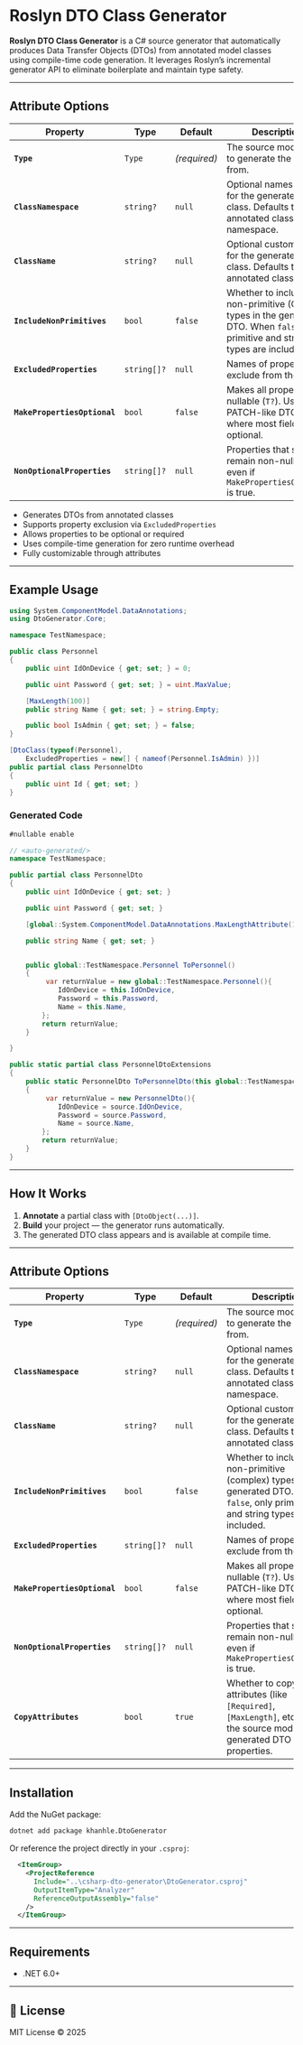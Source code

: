 # Roslyn DTO Class Generator

**Roslyn DTO Class Generator** is a C# source generator that automatically produces Data Transfer Objects (DTOs) from annotated model classes using compile-time code generation. It leverages Roslyn’s incremental generator API to eliminate boilerplate and maintain type safety.

---

## Attribute Options

| Property                     | Type        | Default      | Description                                                                                                                        |
| ---------------------------- | ----------- | ------------ | ---------------------------------------------------------------------------------------------------------------------------------- |
| **`Type`**                   | `Type`      | *(required)* | The source model class to generate the DTO from.                                                                                   |
| **`ClassNamespace`**         | `string?`   | `null`       | Optional namespace for the generated DTO class. Defaults to the annotated class’s namespace.                                       |
| **`ClassName`**              | `string?`   | `null`       | Optional custom name for the generated DTO class. Defaults to the annotated class name.                                            |
| **`IncludeNonPrimitives`**   | `bool`      | `false`      | Whether to include non-primitive (Object) types in the generated DTO. When `false`, only primitive and string types are included. |
| **`ExcludedProperties`**     | `string[]?` | `null`       | Names of properties to exclude from the DTO.                                                                                       |
| **`MakePropertiesOptional`** | `bool`      | `false`      | Makes all properties nullable (`T?`). Useful for PATCH-like DTOs where most fields are optional.                                   |
| **`NonOptionalProperties`**  | `string[]?` | `null`       | Properties that should remain non-nullable, even if `MakePropertiesOptional` is true.                                              |
- Generates DTOs from annotated classes  
- Supports property exclusion via `ExcludedProperties`  
- Allows properties to be optional or required  
- Uses compile-time generation for zero runtime overhead  
- Fully customizable through attributes  

---

## Example Usage

```csharp
using System.ComponentModel.DataAnnotations;
using DtoGenerator.Core;

namespace TestNamespace;

public class Personnel
{
    public uint IdOnDevice { get; set; } = 0;

    public uint Password { get; set; } = uint.MaxValue;

    [MaxLength(100)]
    public string Name { get; set; } = string.Empty;

    public bool IsAdmin { get; set; } = false;
}

[DtoClass(typeof(Personnel), 
    ExcludedProperties = new[] { nameof(Personnel.IsAdmin) })]
public partial class PersonnelDto
{
    public uint Id { get; set; }
}

```

### Generated Code
```csharp
#nullable enable

// <auto-generated/>
namespace TestNamespace;

public partial class PersonnelDto
{
	public uint IdOnDevice { get; set; }

	public uint Password { get; set; }

	[global::System.ComponentModel.DataAnnotations.MaxLengthAttribute(100)]

	public string Name { get; set; }


    public global::TestNamespace.Personnel ToPersonnel()
    {
         var returnValue = new global::TestNamespace.Personnel(){
            IdOnDevice = this.IdOnDevice,
            Password = this.Password,
            Name = this.Name,
        };
        return returnValue;                        
    }

}

public static partial class PersonnelDtoExtensions
{
    public static PersonnelDto ToPersonnelDto(this global::TestNamespace.Personnel source)
    {
         var returnValue = new PersonnelDto(){
            IdOnDevice = source.IdOnDevice,
            Password = source.Password,
            Name = source.Name,
        };
        return returnValue;
    }
}


```

---

## How It Works

1. **Annotate** a partial class with `[DtoObject(...)]`.  
2. **Build** your project — the generator runs automatically.  
3. The generated DTO class appears and is available at compile time.

---

## Attribute Options

| Property                     | Type        | Default      | Description                                                                                                                        |
| ---------------------------- | ----------- | ------------ | ---------------------------------------------------------------------------------------------------------------------------------- |
| **`Type`**                   | `Type`      | *(required)* | The source model class to generate the DTO from.                                                                                   |
| **`ClassNamespace`**         | `string?`   | `null`       | Optional namespace for the generated DTO class. Defaults to the annotated class’s namespace.                                       |
| **`ClassName`**              | `string?`   | `null`       | Optional custom name for the generated DTO class. Defaults to the annotated class name.                                            |
| **`IncludeNonPrimitives`**   | `bool`      | `false`      | Whether to include non-primitive (complex) types in the generated DTO. When `false`, only primitive and string types are included. |
| **`ExcludedProperties`**     | `string[]?` | `null`       | Names of properties to exclude from the DTO.                                                                                       |
| **`MakePropertiesOptional`** | `bool`      | `false`      | Makes all properties nullable (`T?`). Useful for PATCH-like DTOs where most fields are optional.                                   |
| **`NonOptionalProperties`**  | `string[]?` | `null`       | Properties that should remain non-nullable, even if `MakePropertiesOptional` is true.                                              |
| **`CopyAttributes`**         | `bool`      | `true`       | Whether to copy attributes (like `[Required]`, `[MaxLength]`, etc.) from the source model to the generated DTO properties.         |


---

## Installation

Add the NuGet package:

```bash
dotnet add package khanhle.DtoGenerator
```

Or reference the project directly in your `.csproj`:

```xml
  <ItemGroup>
    <ProjectReference
      Include="..\csharp-dto-generator\DtoGenerator.csproj"
      OutputItemType="Analyzer"
      ReferenceOutputAssembly="false"
    />
  </ItemGroup>
```

---

## Requirements

- .NET 6.0+  

---

## 🪪 License

MIT License © 2025  

